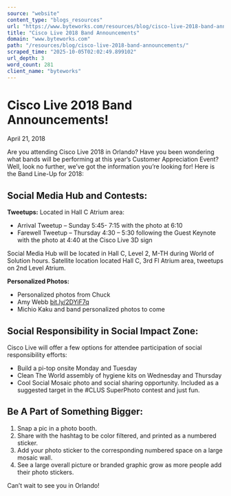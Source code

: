 ```yaml
---
source: "website"
content_type: "blogs_resources"
url: "https://www.byteworks.com/resources/blog/cisco-live-2018-band-announcements/"
title: "Cisco Live 2018 Band Announcements"
domain: "www.byteworks.com"
path: "/resources/blog/cisco-live-2018-band-announcements/"
scraped_time: "2025-10-05T02:02:49.899102"
url_depth: 3
word_count: 281
client_name: "byteworks"
---
```


# Cisco Live 2018 Band Announcements!

April 21, 2018

Are you attending Cisco Live 2018 in Orlando? Have you been wondering what bands will be performing at this year’s Customer Appreciation Event? Well, look no further, we’ve got the information you’re looking for! Here is the Band Line-Up for 2018:

## Social Media Hub and Contests:

**Tweetups:** Located in Hall C Atrium area:

* Arrival Tweetup – Sunday 5:45- 7:15 with the photo at 6:10
* Farewell Tweetup – Thursday 4:30 – 5:30 following the Guest Keynote with the photo at 4:40 at the Cisco Live 3D sign

Social Media Hub will be located in Hall C, Level 2, M-TH during World of Solution hours. Satellite location located Hall C, 3rd Fl Atrium area, tweetups on 2nd Level Atrium.

**Personalized Photos:**

* Personalized photos from Chuck
* Amy Webb [bit.ly/2DYiF7q](https://bit.ly/2DYiF7q)
* Michio Kaku and band personalized photos to come

## Social Responsibility in Social Impact Zone:

Cisco Live will offer a few options for attendee participation of social responsibility efforts:

* Build a pi-top onsite Monday and Tuesday
* Clean The World assembly of hygiene kits on Wednesday and Thursday
* Cool Social Mosaic photo and social sharing opportunity. Included as a suggested target in the #CLUS SuperPhoto contest and just fun.

## Be A Part of Something Bigger:

1. Snap a pic in a photo booth.
2. Share with the hashtag to be color filtered, and printed as a numbered sticker.
3. Add your photo sticker to the corresponding numbered space on a large mosaic wall.
4. See a large overall picture or branded graphic grow as more people add their photo stickers.

Can’t wait to see you in Orlando!